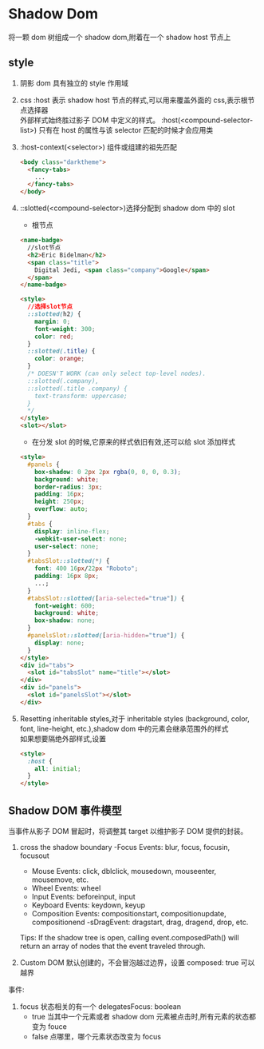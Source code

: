 # Shadow Dom

将一颗 dom 树组成一个 shadow dom,附着在一个 shadow host 节点上

## style

1. 阴影 dom 具有独立的 style 作用域
2. css :host 表示 shadow host 节点的样式,可以用来覆盖外面的 css,表示根节点选择器  
   外部样式始终胜过影子 DOM 中定义的样式。
   :host(\<compound-selector-list>) 只有在 host 的属性与该 selector 匹配的时候才会应用类
3. :host-context(\<selector>) 组件或组建的祖先匹配

   ```html
   <body class="darktheme">
     <fancy-tabs>
       ...
     </fancy-tabs>
   </body>
   ```

4. ::slotted(\<compound-selector>)选择分配到 shadow dom 中的 slot

   - 根节点

   ```html
   <name-badge>
     //slot节点
     <h2>Eric Bidelman</h2>
     <span class="title">
       Digital Jedi, <span class="company">Google</span>
     </span>
   </name-badge>

   <style>
     //选择slot节点
     ::slotted(h2) {
       margin: 0;
       font-weight: 300;
       color: red;
     }
     ::slotted(.title) {
       color: orange;
     }
     /* DOESN'T WORK (can only select top-level nodes).
     ::slotted(.company),
     ::slotted(.title .company) {
       text-transform: uppercase;
     }
     */
   </style>
   <slot></slot>
   ```

   - 在分发 slot 的时候,它原来的样式依旧有效,还可以给 slot 添加样式

   ```html
   <style>
     #panels {
       box-shadow: 0 2px 2px rgba(0, 0, 0, 0.3);
       background: white;
       border-radius: 3px;
       padding: 16px;
       height: 250px;
       overflow: auto;
     }
     #tabs {
       display: inline-flex;
       -webkit-user-select: none;
       user-select: none;
     }
     #tabsSlot::slotted(*) {
       font: 400 16px/22px "Roboto";
       padding: 16px 8px;
       ...;
     }
     #tabsSlot::slotted([aria-selected="true"]) {
       font-weight: 600;
       background: white;
       box-shadow: none;
     }
     #panelsSlot::slotted([aria-hidden="true"]) {
       display: none;
     }
   </style>
   <div id="tabs">
     <slot id="tabsSlot" name="title"></slot>
   </div>
   <div id="panels">
     <slot id="panelsSlot"></slot>
   </div>
   ```

5. Resetting inheritable styles,对于 inheritable styles (background, color, font, line-height, etc.),shadow dom 中的元素会继承范围外的样式  
   如果想要隔绝外部样式,设置

   ```html
   <style>
     :host {
       all: initial;
     }
   </style>
   ```

## Shadow DOM 事件模型

当事件从影子 DOM 冒起时，将调整其 target 以维护影子 DOM 提供的封装。

1. cross the shadow boundary
   -Focus Events: blur, focus, focusin, focusout

   - Mouse Events: click, dblclick, mousedown, mouseenter, mousemove, etc.
   - Wheel Events: wheel
   - Input Events: beforeinput, input
   - Keyboard Events: keydown, keyup
   - Composition Events: compositionstart, compositionupdate, compositionend
     -sDragEvent: dragstart, drag, dragend, drop, etc.

   Tips:
   If the shadow tree is open, calling event.composedPath() will return an array of nodes that the event traveled through.

2. Custom DOM 默认创建的，不会冒泡越过边界，设置 composed: true 可以越界

事件:

1. focus 状态相关的有一个 delegatesFocus: boolean
   - true 当其中一个元素或者 shadow dom 元素被点击时,所有元素的状态都变为 fouce
   - false 点哪里，哪个元素状态改变为 focus
